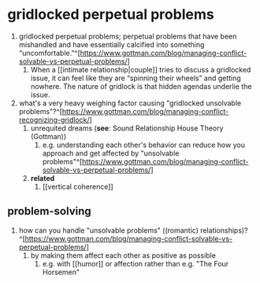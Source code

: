 # gridlocked perpetual problems
1. gridlocked perpetual problems; perpetual problems that have been mishandled and have essentially calcified into something “uncomfortable.”^[https://www.gottman.com/blog/managing-conflict-solvable-vs-perpetual-problems/]
	1. When a [[intimate relationship|couple]] tries to discuss a gridlocked issue, it can feel like they are “spinning their wheels” and getting nowhere. The nature of gridlock is that hidden agendas underlie the issue.
2. what's a very heavy weighing factor causing "gridlocked unsolvable problems"?^[https://www.gottman.com/blog/managing-conflict-recognizing-gridlock/]
	1. unrequited dreams (**see**: Sound Relationship House Theory (Gottman))
		1. e.g. understanding each other's behavior can reduce how you approach and get affected by "unsolvable problems"^[https://www.gottman.com/blog/managing-conflict-solvable-vs-perpetual-problems/]
	2. **related**
		1. [[vertical coherence]]

## problem-solving
1. how can you handle "unsolvable problems" ((romantic) relationships)?^[https://www.gottman.com/blog/managing-conflict-solvable-vs-perpetual-problems/]
	1. by making them affect each other as positive as possible
		1. e.g. with [[humor]] or affection rather than e.g. "The Four Horsemen"
